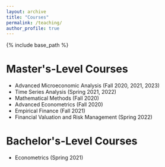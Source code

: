 ```yaml
---
layout: archive
title: "Courses"
permalink: /teaching/
author_profile: true
---
```


{% include base_path %}

Master's-Level Courses
======

* Advanced Microeconomic Analysis (Fall 2020, 2021, 2023)
* Time Series Analysis (Spring 2021, 2022)
* Mathematical Methods (Fall 2020)
* Advanced Econometrics (Fall 2020)
* Empirical Finance (Fall 2021)
* Financial Valuation and Risk Management (Spring 2022)

Bachelor's-Level Courses
======

* Econometrics (Spring 2021)
